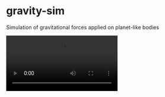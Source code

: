 # gravity-sim
Simulation of gravitational forces applied on planet-like bodies

![alt text](https://github.com/ilariamarte/gravity-sim/blob/main/images/gravity%20sim.mp4)
